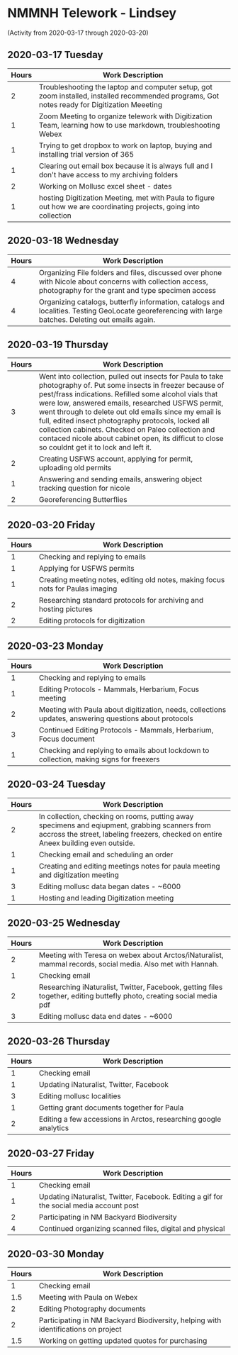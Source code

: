 # NMMNH Telework - Lindsey
(Activity from 2020-03-17 through 2020-03-20)

## 2020-03-17 Tuesday  
Hours | Work Description
-- | --
2 | Troubleshooting the laptop and computer setup, got zoom installed, installed recommended programs, Got notes ready for Digitization Meeeting
1 | Zoom Meeting to organize telework with Digitization Team, learning how to use markdown, troubleshooting Webex
1 | Trying to get dropbox to work on laptop, buying and installing trial version of 365
1 | Clearing out email box because it is always full and I don't have access to my archiving folders
2 | Working on Mollusc excel sheet - dates
1 | hosting Digitization Meeting, met with Paula to figure out how we are coordinating projects, going into collection

## 2020-03-18 Wednesday 
Hours | Work Description
-- | --
4 | Organizing File folders and files, discussed over phone with Nicole about concerns with collection access, photography for the grant and type specimen access
4 | Organizing catalogs, butterfly information, catalogs and localities. Testing GeoLocate georeferencing with large batches. Deleting out emails again.

## 2020-03-19 Thursday 
Hours | Work Description
-- | --
3 | Went into collection, pulled out insects for Paula to take photography of. Put some insects in freezer because of pest/frass indications. Refilled some alcohol vials that were low, answered emails, researched USFWS permit, went through to delete out old emails since my email is full, edited insect photography protocols, locked all collection cabinets. Checked on Paleo collection and contaced nicole about cabinet open, its difficut to close so couldnt get it to lock and left it. 
2 | Creating USFWS account, applying for permit, uploading old permits
1 | Answering and sending emails, answering object tracking question for nicole
2 | Georeferencing Butterflies

## 2020-03-20 Friday
Hours | Work Description
-- | --
1 | Checking and replying to emails 
1 | Applying for USFWS permits
1 | Creating meeting notes, editing old notes, making focus nots for Paulas imaging
2 | Researching standard protocols for archiving and hosting pictures
2 | Editing protocols for digitization

## 2020-03-23 Monday
Hours | Work Description
-- | --
1 | Checking and replying to emails 
1 | Editing Protocols - Mammals, Herbarium, Focus meeting
2 | Meeting with Paula about digitization, needs, collections updates, answering questions about protocols
3 | Continued Editing Protocols - Mammals, Herbarium, Focus document
1 | Checking and replying to emails about lockdown to collection, making signs for freexers

## 2020-03-24 Tuesday
Hours | Work Description
-- | --
2 | In collection, checking on rooms, putting away specimens and eqiupment, grabbing scanners from accross the street, labeling freezers, checked on entire Aneex building even outside. 
1 | Checking email and scheduling an order
1 | Creating and editing meetings notes for paula meeting and digitization meeting
3 | Editing mollusc data began dates - ~6000
1 | Hosting and leading Digitization meeting

## 2020-03-25 Wednesday
Hours | Work Description
-- | --
2 | Meeting with Teresa on webex about Arctos/iNaturalist, mammal records, social media. Also met with Hannah. 
1 | Checking email
2 | Researching iNaturalist, Twitter, Facebook, getting files together, editing buttefly photo, creating social media pdf
3 | Editing mollusc data end dates - ~6000

## 2020-03-26 Thursday
Hours | Work Description
-- | --
1 | Checking email
1 | Updating iNaturalist, Twitter, Facebook
3 | Editing mollusc localities
1 | Getting grant documents together for Paula
2 | Editing a few accessions in Arctos, researching google analytics

## 2020-03-27 Friday
Hours | Work Description
-- | --
1 | Checking email
1 | Updating iNaturalist, Twitter, Facebook. Editing a gif for the social media account post
2 | Participating in NM Backyard Biodiversity
4 | Continued organizing scanned files, digital and physical

## 2020-03-30 Monday
Hours | Work Description
-- | --
1 | Checking email
1.5 | Meeting with Paula on Webex
2 | Editing Photography documents
2 | Participating in NM Backyard Biodiversity, helping with identifications on project
1.5 | Working on getting updated quotes for purchasing



